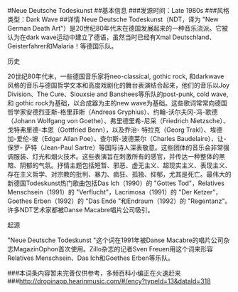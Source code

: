 #Neue Deutsche Todeskunst
##基本信息
###发源时间：Late 1980s
###风格类型：Dark Wave
##详情
Neue Deutsche Todeskunst（NDT，译为 "New German Death
Art"）是20世纪80年代末在德国发展起来的一种音乐流派。它被认为在dark wave运动中建立了德语，虽然当时已经有Xmal
Deutschland、Geisterfahrer和Malaria！等德国乐队。



历史

20世纪80年代末，一些德国音乐家将neo-classical, gothic rock, 和darkwave
风格的音乐与德国哲学文本和高度戏剧化的舞台表演结合起来，他们的音乐以Joy Division、The Cure、Siouxsie and
Banshees等乐队的post-punk, cold wave, 和 gothic rock为基础，以合成器为主的new
wave为基础。这些歌词常常向德国哲学家安德烈亚斯-格里菲斯（Andreas Gryphius）、约翰-沃尔夫冈-冯-歌德（Johann Wolfgang
von Goethe）、弗里德里希-尼采（Friedrich Nietzsche）、戈特弗里德-本恩（Gottfried Benn），以及乔治-
特拉克（Georg Trakl）、埃德加-爱伦-坡（Edgar Allan Poe）、查尔斯-波德莱尔（Charles Baudelaire）、让-保罗-
萨特（Jean-Paul
Sartre）等国际诗人深表敬意。这些团体的音乐会非常强调服装、灯光和烟火技术。这些表演旨在刺激所有的感官，并传达一种整体的黑暗、阴郁的气氛。抒情主题包括短暂、邪恶、虚无主义、超现实主义、表现主义、存在主义哲学、对宗教的批判、暴力、疯狂、孤独、抑郁，尤其是死亡。最伟大的新德国Todeskunst热门歌曲包括Das
Ich（1990）的 "Gottes Tod"，Relatives Menschsein（1991）的
"Verflucht"，Lacrimosa（1991）的 "Der Ketzer"，Goethes Erben（1992）的 "Das Ende
"和Endraum（1992）的 "Regentanz"。许多NDT艺术家都被Danse Macabre唱片公司吸引。

  
起源

"Neue Deutsche Todeskunst "这个词在1991年被Danse
Macabre的唱片公司杂志MagazinOphon首次使用。Zillo杂志的记者Sven Freuen用这个词来形容Relatives
Menschsein、Das Ich和Goethes Erben等乐队。

###本词条内容暂未完善仅供参考，多频百科小编正在火速赶来
###http://dropinapp.hearinmusic.com/#/ency?typeId=13&dataId=318
